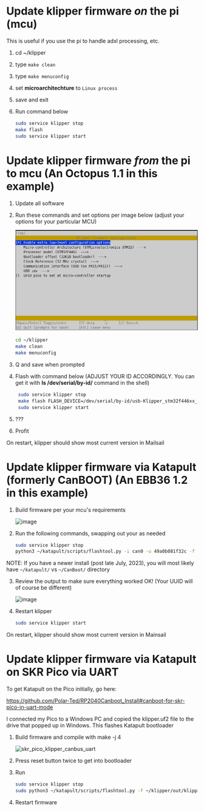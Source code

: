 
# Update klipper firmware *on* the pi (mcu)

This is useful if you use the pi to handle adxl processing, etc.

1. cd ~/klipper
2. type `make clean`
3. type `make menuconfig`
4. set **microarchitechture** to `Linux process`
5. save and exit
6. Run command below

    ```bash
    sudo service klipper stop
    make flash
    sudo service klipper start
    ```

# Update klipper firmware *from* the pi to mcu (An Octopus 1.1 in this example)

1. Update all software
2. Run these commands and set options per image below (adjust your options for your particular MCU)

    ![image](img/howto/Octo11FirmwareSettings.jpg)

    ```bash
    cd ~/klipper
    make clean
    make menuconfig
     ```

4. Q and save when prompted
5. Flash with command below (ADJUST YOUR ID ACCORDINGLY. You can get it with **ls /dev/serial/by-id/** command in the shell)

   ```bash
    sudo service klipper stop
    make flash FLASH_DEVICE=/dev/serial/by-id/usb-Klipper_stm32f446xx_310012001550324E31333220-if00
    sudo service klipper start
    ```
7. ???
8. Profit

On restart, klipper should show most current version in Mailsail

# Update klipper firmware via Katapult (formerly CanBOOT) (An EBB36 1.2 in this example)

1. Build firmware per your mcu's requirements

   ![image](img/howto/Ebb36Config.png)
   
2. Run the following commands, swapping out your **<your uuid>** as needed

    ```bash
    sudo service klipper stop
    python3 ~/katapult/scripts/flashtool.py -i can0 -u 49a0b081f32c -f ~/klipper/out/klipper.bin
    ```
    
NOTE: If you have a newer install (post late July, 2023), you will most likely have `~/katapult/` vs `~/CanBoot/` directory
    
3. Review the output to make sure everything worked OK! (Your UUID will of course be different)
    
    ![image](img/howto/CanFlashSuccess.jpg)
   
    
4. Restart klipper
   
    ```bash
    sudo service klipper start
    ```
    
On restart, klipper should show most current version in Mainsail

# Update klipper firmware via Katapult on SKR Pico via UART

To get Katapult on the Pico initially, go here:

https://github.com/Polar-Ted/RP2040Canboot_Install#canboot-for-skr-pico-in-uart-mode

I connected my Pico to a Windows PC and copied the klipper.uf2 file to the drive that popped up in Windows. This flashes Katapult bootloader

1. Build firmware and compile with make -j 4

   ![skr_pico_klipper_canbus_uart](https://github.com/EricZimmerman/VoronTools/assets/4265254/dd892ab5-d35d-4e9f-92df-5f18b6a33eb6)

2. Press reset button twice to get into bootloader
3. Run

   ```bash
   sudo service klipper stop
   sudo python3 ~/katapult/scripts/flashtool.py -f ~/klipper/out/klipper.bin -d /dev/ttyS0
   ```
4. Restart firmware

